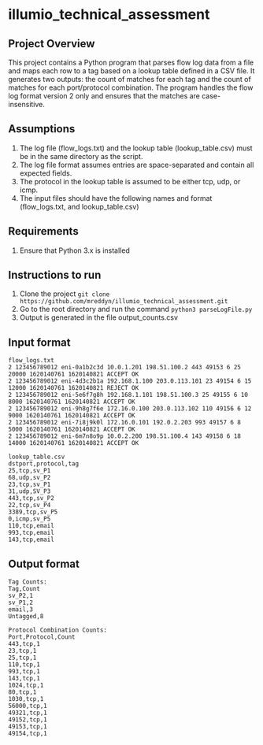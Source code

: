 # illumio_technical_assessment

## Project Overview

This project contains a Python program that parses flow log data from a file and maps each row to a tag based on a lookup table defined in a CSV file. It generates two outputs: the count of matches for each tag and the count of matches for each port/protocol combination. The program handles the flow log format version 2 only and ensures that the matches are case-insensitive.

## Assumptions

1. The log file (flow_logs.txt) and the lookup table (lookup_table.csv) must be in the same directory as the script.
2. The log file format assumes entries are space-separated and contain all expected fields.
3. The protocol in the lookup table is assumed to be either tcp, udp, or icmp.
4. The input files should have the following names and format (flow_logs.txt, and lookup_table.csv)

## Requirements

1. Ensure that Python 3.x is installed


## Instructions to run

1. Clone the project `git clone https://github.com/mreddyn/illumio_technical_assessment.git`
2. Go to the root directory and run the command `python3 parseLogFile.py`
3. Output is generated in the file output_counts.csv

## Input format

```
flow_logs.txt
2 123456789012 eni-0a1b2c3d 10.0.1.201 198.51.100.2 443 49153 6 25 20000 1620140761 1620140821 ACCEPT OK
2 123456789012 eni-4d3c2b1a 192.168.1.100 203.0.113.101 23 49154 6 15 12000 1620140761 1620140821 REJECT OK
2 123456789012 eni-5e6f7g8h 192.168.1.101 198.51.100.3 25 49155 6 10 8000 1620140761 1620140821 ACCEPT OK
2 123456789012 eni-9h8g7f6e 172.16.0.100 203.0.113.102 110 49156 6 12 9000 1620140761 1620140821 ACCEPT OK
2 123456789012 eni-7i8j9k0l 172.16.0.101 192.0.2.203 993 49157 6 8 5000 1620140761 1620140821 ACCEPT OK
2 123456789012 eni-6m7n8o9p 10.0.2.200 198.51.100.4 143 49158 6 18 14000 1620140761 1620140821 ACCEPT OK
```

```
lookup_table.csv
dstport,protocol,tag
25,tcp,sv_P1
68,udp,sv_P2
23,tcp,sv_P1
31,udp,SV_P3
443,tcp,sv_P2
22,tcp,sv_P4
3389,tcp,sv_P5
0,icmp,sv_P5
110,tcp,email
993,tcp,email
143,tcp,email
```

## Output format

```
Tag Counts:
Tag,Count
sv_P2,1
sv_P1,2
email,3
Untagged,8

Protocol Combination Counts:
Port,Protocol,Count
443,tcp,1
23,tcp,1
25,tcp,1
110,tcp,1
993,tcp,1
143,tcp,1
1024,tcp,1
80,tcp,1
1030,tcp,1
56000,tcp,1
49321,tcp,1
49152,tcp,1
49153,tcp,1
49154,tcp,1
```
